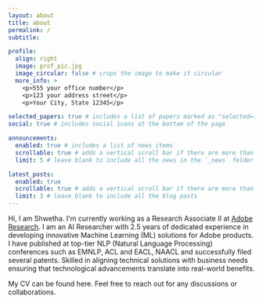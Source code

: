 ```yaml
---
layout: about
title: about
permalink: /
subtitle: 

profile:
  align: right
  image: prof_pic.jpg
  image_circular: false # crops the image to make it circular
  more_info: >
    <p>555 your office number</p>
    <p>123 your address street</p>
    <p>Your City, State 12345</p>

selected_papers: true # includes a list of papers marked as "selected={true}"
social: true # includes social icons at the bottom of the page

announcements:
  enabled: true # includes a list of news items
  scrollable: true # adds a vertical scroll bar if there are more than 3 news items
  limit: 5 # leave blank to include all the news in the `_news` folder

latest_posts:
  enabled: true
  scrollable: true # adds a vertical scroll bar if there are more than 3 new posts items
  limit: 3 # leave blank to include all the blog posts
---
```


Hi, I am Shwetha. I'm currently working as a Research Associate II at [Adobe Research](https://research.adobe.com/). I am an AI Researcher with 2.5 years of dedicated experience in developing innovative Machine Learning (ML) solutions for Adobe products. I have published at top-tier NLP (Natural Language Processing) conferences such as EMNLP, ACL and EACL, NAACL and successfully filed several patents. Skilled in aligning technical solutions with business needs ensuring that technological advancements translate into real-world benefits.

My CV can be found here. Feel free to reach out for any discussions or collaborations.

